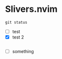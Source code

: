 # Slivers.nvim

```shell
git status
```

- [ ] test
- [x] test 2

```javascript

```

- [ ] something


